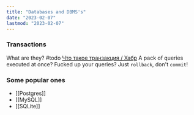 ```yaml
---
title: "Databases and DBMS's"
date: "2023-02-07"
lastmod: "2023-02-07"
---
```


### Transactions
What are they? #todo 
[Что такое транзакция / Хабр](https://habr.com/ru/post/537594/)
A pack of queries executed at once?
Fucked up your queries? Just `rollback`, don't `commit`!

### Some popular ones
- [[Postgres]]
- [[MySQL]]
- [[SQLite]]